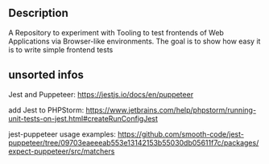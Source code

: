 ## Description

A Repository to experiment with Tooling to test frontends of Web Applications via
Browser-like environments.
The goal is to show how easy it is to write simple frontend tests  


## unsorted infos

Jest and Puppeteer:
https://jestjs.io/docs/en/puppeteer

add Jest to PHPStorm:
https://www.jetbrains.com/help/phpstorm/running-unit-tests-on-jest.html#createRunConfigJest

jest-puppeteer usage examples:
https://github.com/smooth-code/jest-puppeteer/tree/09703eaeeeab553e13142153b55030db05611f7c/packages/expect-puppeteer/src/matchers


